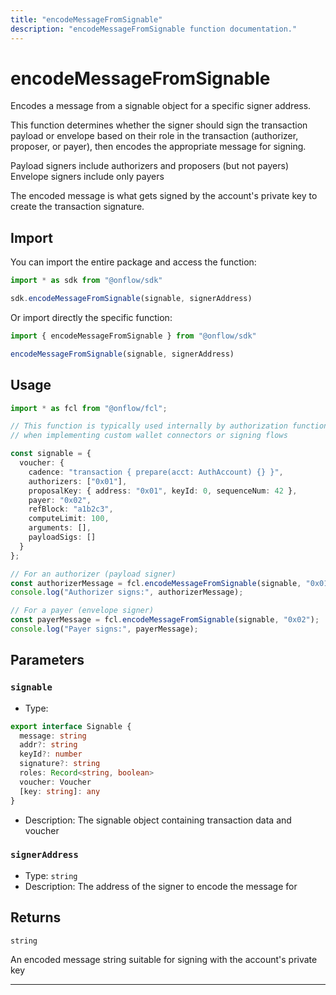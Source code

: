 ```yaml
---
title: "encodeMessageFromSignable"
description: "encodeMessageFromSignable function documentation."
---
```


<!-- THIS DOCUMENT IS AUTO-GENERATED FROM [onflow/sdk/src/wallet-utils/encode-signable.ts](https://github.com/onflow/fcl-js/tree/master/packages/sdk/src/wallet-utils/encode-signable.ts). DO NOT EDIT MANUALLY -->

# encodeMessageFromSignable

Encodes a message from a signable object for a specific signer address.

This function determines whether the signer should sign the transaction payload or envelope
based on their role in the transaction (authorizer, proposer, or payer), then encodes the
appropriate message for signing.

Payload signers include authorizers and proposers (but not payers)
Envelope signers include only payers

The encoded message is what gets signed by the account's private key to create the transaction signature.

## Import

You can import the entire package and access the function:

```typescript
import * as sdk from "@onflow/sdk"

sdk.encodeMessageFromSignable(signable, signerAddress)
```

Or import directly the specific function:

```typescript
import { encodeMessageFromSignable } from "@onflow/sdk"

encodeMessageFromSignable(signable, signerAddress)
```

## Usage

```typescript
import * as fcl from "@onflow/fcl";

// This function is typically used internally by authorization functions
// when implementing custom wallet connectors or signing flows

const signable = {
  voucher: {
    cadence: "transaction { prepare(acct: AuthAccount) {} }",
    authorizers: ["0x01"],
    proposalKey: { address: "0x01", keyId: 0, sequenceNum: 42 },
    payer: "0x02",
    refBlock: "a1b2c3",
    computeLimit: 100,
    arguments: [],
    payloadSigs: []
  }
};

// For an authorizer (payload signer)
const authorizerMessage = fcl.encodeMessageFromSignable(signable, "0x01");
console.log("Authorizer signs:", authorizerMessage);

// For a payer (envelope signer)
const payerMessage = fcl.encodeMessageFromSignable(signable, "0x02");
console.log("Payer signs:", payerMessage);
```

## Parameters

### `signable` 


- Type: 
```typescript
export interface Signable {
  message: string
  addr?: string
  keyId?: number
  signature?: string
  roles: Record<string, boolean>
  voucher: Voucher
  [key: string]: any
}
```
- Description: The signable object containing transaction data and voucher

### `signerAddress` 


- Type: `string`
- Description: The address of the signer to encode the message for


## Returns

`string`


An encoded message string suitable for signing with the account's private key

---